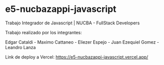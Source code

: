 # e5-nucbazappi-javascript
Trabajo Integrador de Javascript | NUCBA - FullStack Developers

Trabajo realizado por los integrantes:

Edgar Cataldi -
Maximo Cattaneo -
Eliezer Espejo -
Juan Ezequiel Gomez -
Leandro Lanza

Link de deploy a Vercel: https://e5-nucbazappi-javascript.vercel.app/

